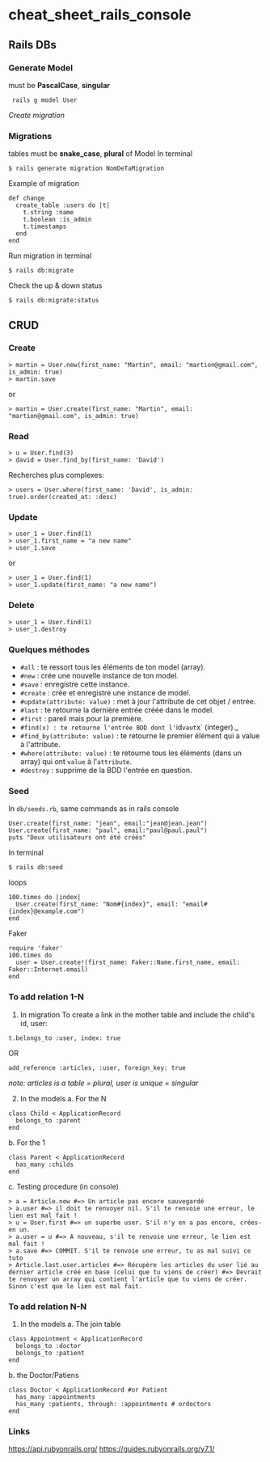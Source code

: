 # cheat_sheet_rails_console

## Rails DBs
### Generate Model
must be **PascalCase**, **singular**
```
 rails g model User
```
*Create migration*
### Migrations
tables must be **snake_case**, **plural** of Model
In terminal
```
$ rails generate migration NomDeTaMigration
```
Example of migration
```
def change
  create_table :users do |t|
    t.string :name
    t.boolean :is_admin
    t.timestamps
  end
end
```
Run migration in terminal
```
$ rails db:migrate
```

Check the up & down status
```
$ rails db:migrate:status
```
## CRUD
### Create
```
> martin = User.new(first_name: "Martin", email: "martion@gmail.com", is_admin: true)
> martin.save
```
or
```
> martin = User.create(first_name: "Martin", email: "martion@gmail.com", is_admin: true)
```

### Read
```
> u = User.find(3)
> david = User.find_by(first_name: 'David')
```
Recherches plus complexes:
```
> users = User.where(first_name: 'David', is_admin: true).order(created_at: :desc)
```
### Update
```
> user_1 = User.find(1)
> user_1.first_name = "a new name"
> user_1.save
```
or
```
> user_1 = User.find(1)
> user_1.update(first_name: "a new name")
```

### Delete
```
> user_1 = User.find(1)
> user_1.destroy
```

### Quelques méthodes

+ `#all` : te ressort tous les éléments de ton model (array).
+ `#new` : crée une nouvelle instance de ton model.
+ `#save` : enregistre cette instance.
+ `#create` : crée et enregistre une instance de model.
+ `#update(attribute: value)` : met à jour l'attribute de cet objet / entrée.
+ `#last` : te retourne la dernière entrée créée dans le model.
+ `#first` : pareil mais pour la première.
+ `#find(x) : te retourne l'entrée BDD dont l'`id` vaut `x` (integer)._
+ `#find_by(attribute: value)` : te retourne le premier élément qui a value à l'attribute.
+ `#where(attribute: value)` : te retourne tous les éléments (dans un array) qui ont `value` à l'`attribute`.
+ `#destroy` : supprime de la BDD l'entrée en question.

### Seed
In `db/seeds.rb`, same commands as in rails console
```
User.create(first_name: "jean", email:"jean@jean.jean")
User.create(first_name: "paul", email:"paul@paul.paul")
puts "Deux utilisateurs ont été créés"
```
In terminal
```
$ rails db:seed
```
loops 
```
100.times do |index|
  User.create(first_name: "Nom#{index}", email: "email#{index}@example.com")
end
```
Faker
```
require 'faker'
100.times do
  user = User.create!(first_name: Faker::Name.first_name, email: Faker::Internet.email)
end
```
### To add relation 1-N 
1. In migration
To create a link in the mother table and include the child's id, user: 

```
t.belongs_to :user, index: true
```
OR
```
add_reference :articles, :user, foreign_key: true
```
*note: articles is a table = plural, user is unique = singular* 

2. In the models
a. For the N
```
class Child < ApplicationRecord
  belongs_to :parent
end
```
b. For the 1
```
class Parent < ApplicationRecord
  has_many :childs
end
```
c. Testing procedure (in console)
```
> a = Article.new #=> Un article pas encore sauvegardé
> a.user #=> il doit te renvoyer nil. S'il te renvoie une erreur, le lien est mal fait !
> u = User.first #=> un superbe user. S'il n'y en a pas encore, crées-en un.
> a.user = u #=> A nouveau, s'il te renvoie une erreur, le lien est mal fait !
> a.save #=> COMMIT. S'il te renvoie une erreur, tu as mal suivi ce tuto
> Article.last.user.articles #=> Récupère les articles du user lié au dernier article créé en base (celui que tu viens de créer) #=> Devrait te renvoyer un array qui contient l'article que tu viens de créer. Sinon c'est que le lien est mal fait.
```
### To add relation N-N 

1. In the models
a. The join table
```
class Appointment < ApplicationRecord
  belongs_to :doctor
  belongs_to :patient
end
```
b. the Doctor/Patiens
```
class Doctor < ApplicationRecord #or Patient
  has_many :appointments
  has_many :patients, through: :appointments # ordoctors
end
```

### Links

https://api.rubyonrails.org/
https://guides.rubyonrails.org/v7.1/
